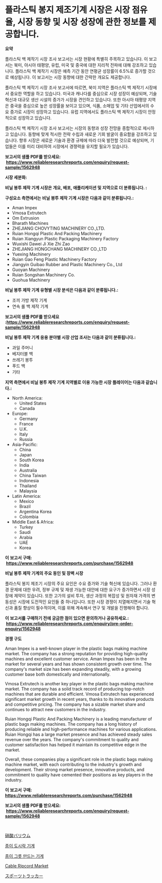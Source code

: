 <p><h1>플라스틱 봉지 제조기계 시장은 시장 점유율, 시장 동향 및 시장 성장에 관한 정보를 제공합니다.</h1></p><p><strong>요약</strong></p>
<p><p>플라스틱 백 제작기 시장 조사 보고서는 시장 현황에 특별히 주목하고 있습니다. 이 보고서는 북미, 아시아 태평양, 유럽, 미국 및 중국에 대한 지리적 전파에 대해 강조하고 있습니다. 플라스틱 백 제작기 시장은 예측 기간 동안 연평균 성장률이 6.5%로 증가할 것으로 예상됩니다. 이 보고서는 시장 동향에 대한 간략한 개요도 제공합니다.</p><p>플라스틱 백 제작기 시장 조사 보고서에 따르면, 북미 지역은 플라스틱 백 제작기 시장에서 중요한 역할을 하고 있습니다. 미국과 캐나다를 중심으로 시장 성장이 예상되며, 기술 혁신과 대규모 생산 시설의 증가가 시장을 견인하고 있습니다. 또한 아시아 태평양 지역은 중국을 중심으로 높은 성장률을 보이고 있으며, 식품, 소매업 및 기타 산업에서의 수요 증가로 시장이 성장하고 있습니다. 유럽 지역에서도 플라스틱 백 제작기 시장이 안정적으로 성장하고 있습니다.</p><p>플라스틱 백 제작기 시장 조사 보고서는 시장의 동향과 성장 전망을 종합적으로 제시하고 있습니다. 동향에 맞게 적시한 전략 수립과 새로운 기회 발굴이 중요함을 강조하고 있습니다. 향후 시장은 새로운 기술과 환경 규제에 따라 더욱 발전할 것으로 예상되며, 기업들은 이를 미리 대비하여 시장에서 경쟁력을 유지할 필요가 있습니다.</p></p>
<p><strong>보고서의 샘플 PDF를 받으세요: &nbsp;<a href="https://www.reliableresearchreports.com/enquiry/request-sample/1562948">https://www.reliableresearchreports.com/enquiry/request-sample/1562948</a></strong></p>
<p><strong>시장 세분화:</strong></p>
<p><strong> 비닐 봉투 제작 기계 시장은 개요, 배포, 애플리케이션 및 지역으로 더 분류됩니다. :</strong></p>
<p><strong>구성요소 측면에서는 비닐 봉투 제작 기계 시장은 다음과 같이 분류됩니다.:</strong></p>
<p><ul><li>Aman Impex</li><li>Vmosa Extrutech</li><li>Om Extrusion</li><li>Bharath Machines</li><li>ZHEJIANG CHOVYTING MACHINERY CO.,LTD.</li><li>Ruian Hongqi Plastic And Packing Machinery</li><li>Ruian Xiangyun Plastic Packaging Machinery Factory</li><li>Wuxishi Dawei Ji Xie Zhi Zao</li><li>ZHEJIANG HONGCHANG MACHINERY CO.,LTD</li><li>Yuexing Machinery</li><li>Ruian Gao Feng Plastic Machinery Factory</li><li>Jiangyin Guibao Rubber and Plastic Machinery Co., Ltd</li><li>Guoyan Machinery</li><li>Ruian Songshan Machinery Co.</li><li>Guohua Machinery</li></ul></p>
<p><strong> 비닐 봉투 제작 기계 유형별 시장 분석은 다음과 같이 분류됩니다.:</strong></p>
<p><ul><li>조끼 가방 제작 기계</li><li>연속 롤 백 제작 기계</li></ul></p>
<p><strong>보고서의 샘플 PDF를 받으세요 :<a href="https://www.reliableresearchreports.com/enquiry/request-sample/1562948">https://www.reliableresearchreports.com/enquiry/request-sample/1562948</a></strong></p>
<p><strong> 비닐 봉투 제작 기계 응용 분야별 시장 산업 조사는 다음과 같이 분류됩니다.:</strong></p>
<p><ul><li>과일 주머니</li><li>베지터블 백</li><li>쓰레기 봉투</li><li>푸드 백</li><li>기타</li></ul></p>
<p><strong>지역 측면에서 비닐 봉투 제작 기계 지역별로 이용 가능한 시장 플레이어는 다음과 같습니다.:</strong></p>
<p><ul>
    <li>
        North America:
        <ul>
            <li>United States</li>
            <li>Canada</li>
        </ul>
    </li>
    <li>
        Europe:
        <ul>
            <li>Germany</li>
            <li>France</li>
            <li>U.K.</li>
            <li>Italy</li>
            <li>Russia</li>
        </ul>
    </li>
    <li>
        Asia-Pacific:
        <ul>
            <li>China</li>
            <li>Japan</li>
            <li>South Korea</li>
            <li>India</li>
            <li>Australia</li>
            <li>China Taiwan</li>
            <li>Indonesia</li>
            <li>Thailand</li>
            <li>Malaysia</li>
        </ul>
    </li>
    <li>
        Latin America:
        <ul>
            <li>Mexico</li>
            <li>Brazil</li>
            <li>Argentina Korea</li>
            <li>Colombia</li>
        </ul>
    </li>
    <li>
        Middle East & Africa:
        <ul>
            <li>Turkey</li>
            <li>Saudi</li>
            <li>Arabia</li>
            <li>UAE</li>
            <li>Korea</li>
        </ul>
    </li>
    </ul></p>
<p><strong>이 보고서 구매: &nbsp;<a href="https://www.reliableresearchreports.com/purchase/1562948">https://www.reliableresearchreports.com/purchase/1562948</a></strong></p>
<p><strong>비닐 봉투 제작 기계의 주요 동인 및 장벽 시장</strong></p>
<p><p>플라스틱 봉지 제조기 시장의 주요 요인은 수요 증가와 기술 혁신에 있습니다. 그러나 환경 문제에 대한 우려, 정부 규제 및 재생 가능한 대안에 대한 요구가 증가하면서 시장 성장에 제약이 있습니다. 또한 고가의 설비 투자, 생산 과정의 복잡성 및 원자재 가격의 변동성은 시장에 도전적인 요인들 중 하나입니다. 또한 시장 경쟁이 치열해지면서 기술 혁신과 품질 향상이 필수적이며, 이를 위해 계속해서 연구 및 개발을 진행해야 합니다.</p></p>
<p><strong>이 보고서를 구매하기 전에 궁금한 점이 있으면 문의하거나 공유하세요.: &nbsp;<a href="https://www.reliableresearchreports.com/enquiry/pre-order-enquiry/1562948">https://www.reliableresearchreports.com/enquiry/pre-order-enquiry/1562948</a></strong></p>
<p><strong>경쟁 구도</strong></p>
<p><p>Aman Impex is a well-known player in the plastic bags making machine market. The company has a strong reputation for providing high-quality machines and excellent customer service. Aman Impex has been in the market for several years and has shown consistent growth over time. The company's market size has been expanding steadily, with a growing customer base both domestically and internationally.</p><p>Vmosa Extrutech is another key player in the plastic bags making machine market. The company has a solid track record of producing top-notch machines that are durable and efficient. Vmosa Extrutech has experienced significant market growth in recent years, thanks to its innovative products and competitive pricing. The company has a sizable market share and continues to attract new customers in the industry.</p><p>Ruian Hongqi Plastic And Packing Machinery is a leading manufacturer of plastic bags making machines. The company has a long history of producing reliable and high-performance machines for various applications. Ruian Hongqi has a large market presence and has achieved steady sales revenue over the years. The company's commitment to quality and customer satisfaction has helped it maintain its competitive edge in the market.</p><p>Overall, these companies play a significant role in the plastic bags making machine market, with each contributing to the industry's growth and development. Their strong market presence, innovative products, and commitment to quality have cemented their positions as key players in the industry.</p></p>
<p><strong>이 보고서 구매: &nbsp; <a href="https://www.reliableresearchreports.com/purchase/1562948">https://www.reliableresearchreports.com/purchase/1562948</a></strong></p>
<p><strong>보고서의 샘플 PDF를 받으세요: &nbsp;<a href="https://www.reliableresearchreports.com/enquiry/request-sample/1562948">https://www.reliableresearchreports.com/enquiry/request-sample/1562948</a></strong><strong></strong></p>
<p>&nbsp;</p>
<p><p><a href="https://medium.com/@manuelmann1976/%E7%A1%9D%E9%85%B8%E3%83%90%E3%83%AA%E3%82%A6%E3%83%A0%E5%B8%82%E5%A0%B4%E3%81%AE%E3%82%B5%E3%82%A4%E3%82%BA-cagr-%E3%83%88%E3%83%AC%E3%83%B3%E3%83%892024%E5%B9%B4%E3%81%8B%E3%82%892030%E5%B9%B4-12d90c8329c1">硝酸バリウム</a></p><p><a href="https://github.com/GabrielBlanda5656/Market-Research-Report-List-1/blob/main/50263165061.md">종이 도시락 기계</a></p><p><a href="https://github.com/vsckjg50460/Market-Research-Report-List-1/blob/main/39743865060.md">종이 그릇 만드는 기계</a></p><p><a href="https://issuu.com/reportprime-2/docs/cable-ripcord-market-size-2030.pptx">Cable Ripcord Market</a></p><p><a href="https://github.com/EstelWisozk1/Market-Research-Report-List-1/blob/main/58397585449.md">スポーツトラッカー</a></p></p>